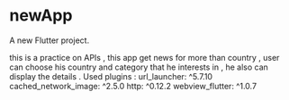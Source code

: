 # newApp

A new Flutter project.

this is a practice on APIs , this app get news for more than country , user can choose his country 
and category that he interests in , he also can display the details .
Used plugins : 
      url_launcher: ^5.7.10
      cached_network_image: ^2.5.0
      http: ^0.12.2
      webview_flutter: ^1.0.7
